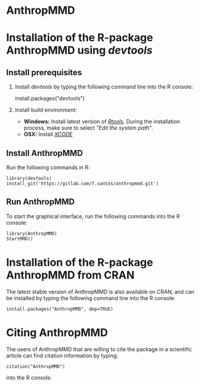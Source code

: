 AnthropMMD 
==========

# Installation of the R-package AnthropMMD using *devtools*

## Install prerequisites

1. Install *devtools* by typing the following command line into the R console:

	install.packages("devtools")

2. Install build environment:
    * **Windows:** Install latest version of *[Rtools](https://cran.r-project.org/bin/windows/Rtools/)*. During the installation process, make sure to select *"Edit the system path"*.
    * **OSX:** Install *[XCODE](https://developer.apple.com/xcode/)*

## Install AnthropMMD

Run the following commands in R:
        
	library(devtools)
	install_git('https://gitlab.com/f.santos/anthropmmd.git')

## Run AnthropMMD

To start the graphical interface, run the following commands into the R console:

	library(AnthropMMD)
	StartMMD()
	
# Installation of the R-package AnthropMMD from CRAN

The latest stable version of AnthropMMD is also available on CRAN, and can be installed by typing the following command line into the R console:

	install.packages("AnthropMMD", dep=TRUE)

# Citing AnthropMMD

The users of AnthropMMD that are willing to cite the package in a scientific article can find citation information by typing:

	citation("AnthropMMD")

into the R console.
